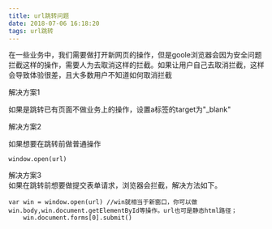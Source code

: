 ```yaml
---
title: url跳转问题
date: 2018-07-06 16:18:20
tags: url跳转
---
```


在一些业务中，我们需要做打开新网页的操作，但是goole浏览器会因为安全问题拦截这样的操作，需要人为去取消这样的拦截。如果让用户自己去取消拦截，这样会导致体验很差，且大多数用户不知道如何取消拦截

解决方案1

如果是跳转已有页面不做业务上的操作，设置a标签的target为"_blank"
<a href="" target="_blank"></a>

解决方案2

如果想要在跳转前做普通操作

	window.open(url)

解决方案3	
如果在跳转前想要做提交表单请求，浏览器会拦截，解决方法如下。
	
	var win = window.open(url) //win就相当于新窗口，你可以做win.body,win.document.getElementById等操作。url也可是静态html路径；
		win.document.forms[0].submit()
	

